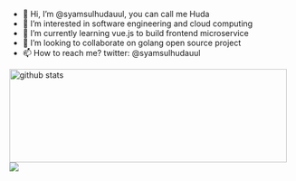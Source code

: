 - 👋 Hi, I’m @syamsulhudauul, you can call me Huda
- 👀 I’m interested in software engineering and cloud computing
- 🌱 I’m currently learning vue.js to build frontend microservice
- 💞️ I’m looking to collaborate on golang open source project
- 📫 How to reach me? twitter: @syamsulhudauul

<p>
  <img align="left" width="490" height="165" src="https://github-readme-stats.vercel.app/api/?username=masteruul&show_icons=true&title_color=fffffff&icon_color=000000&text_color=000000" alt="github stats"/>
  <a href="https://github.com/masteruul/github-readme-stats">
    <img align="center" src="https://github-readme-stats.anuraghazra1.vercel.app/api/top-langs/?username=masteruul" />
  </a>
  <p>


<!---
masteruul/masteruul is a ✨ special ✨ repository because its `README.md` (this file) appears on your GitHub profile.
You can click the Preview link to take a look at your changes.
--->
